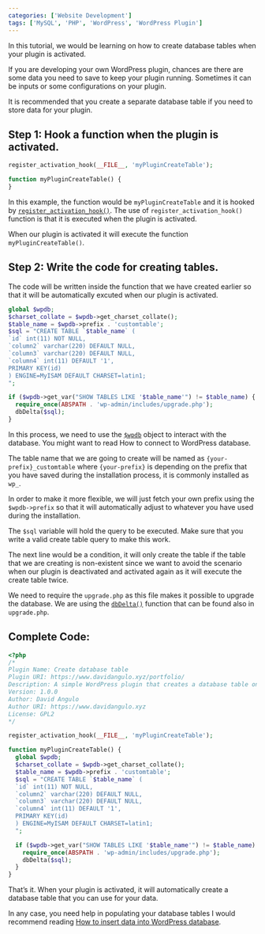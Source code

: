 ```yaml
---
categories: ['Website Development']
tags: ['MySQL', 'PHP', 'WordPress', 'WordPress Plugin']
---
```

In this tutorial, we would be learning on how to create database tables when your plugin is activated.

If you are developing your own WordPress plugin, chances are there are some data you need to save to keep your plugin running. Sometimes it can be inputs or some configurations on your plugin.

It is recommended that you create a separate database table if you need to store data for your plugin.

## Step 1: Hook a function when the plugin is activated.
```php
register_activation_hook(__FILE__, 'myPluginCreateTable');

function myPluginCreateTable() {
}
```

In this example, the function would be `myPluginCreateTable` and it is hooked by [`register_activation_hook()`](https://codex.wordpress.org/Function_Reference/register_activation_hook). The use of `register_activation_hook()` function is that it is executed when the plugin is activated.

When our plugin is activated it will execute the function `myPluginCreateTable()`.

## Step 2: Write the code for creating tables.
The code will be written inside the function that we have created earlier so that it will be automatically excuted when our plugin is activated.

```php
global $wpdb;
$charset_collate = $wpdb->get_charset_collate();
$table_name = $wpdb->prefix . 'customtable';
$sql = "CREATE TABLE `$table_name` (
`id` int(11) NOT NULL,
`column2` varchar(220) DEFAULT NULL,
`column3` varchar(220) DEFAULT NULL,
`column4` int(11) DEFAULT '1',
PRIMARY KEY(id)
) ENGINE=MyISAM DEFAULT CHARSET=latin1;
";

if ($wpdb->get_var("SHOW TABLES LIKE '$table_name'") != $table_name) {
  require_once(ABSPATH . 'wp-admin/includes/upgrade.php');
  dbDelta($sql);
}
```

In this process, we need to use the [`$wpdb`](https://codex.wordpress.org/Class_Reference/wpdb) object to interact with the database. You might want to read How to connect to WordPress database.

The table name that we are going to create will be named as `{your-prefix}_customtable` where `{your-prefix}` is depending on the prefix that you have saved during the installation process, it is commonly installed as `wp_`.

In order to make it more flexible, we will just fetch your own prefix using the `$wpdb->prefix` so that it will automatically adjust to whatever you have used during the installation.

The `$sql` variable will hold the query to be executed. Make sure that you write a valid create table query to make this work.

The next line would be a condition, it will only create the table if the table that we are creating is non-existent since we want to avoid the scenario when our plugin is deactivated and activated again as it will execute the create table twice.

We need to require the `upgrade.php` as this file makes it possible to upgrade the database. We are using the [`dbDelta()`](https://developer.wordpress.org/reference/functions/dbdelta/) function that can be found also in `upgrade.php`.

## Complete Code:
```php
<?php
/*
Plugin Name: Create database table
Plugin URI: https://www.davidangulo.xyz/portfolio/
Description: A simple WordPress plugin that creates a database table on activation.
Version: 1.0.0
Author: David Angulo
Author URI: https://www.davidangulo.xyz
License: GPL2
*/

register_activation_hook(__FILE__, 'myPluginCreateTable');

function myPluginCreateTable() {
  global $wpdb;
  $charset_collate = $wpdb->get_charset_collate();
  $table_name = $wpdb->prefix . 'customtable';
  $sql = "CREATE TABLE `$table_name` (
  `id` int(11) NOT NULL,
  `column2` varchar(220) DEFAULT NULL,
  `column3` varchar(220) DEFAULT NULL,
  `column4` int(11) DEFAULT '1',
  PRIMARY KEY(id)
  ) ENGINE=MyISAM DEFAULT CHARSET=latin1;
  ";

  if ($wpdb->get_var("SHOW TABLES LIKE '$table_name'") != $table_name) {
    require_once(ABSPATH . 'wp-admin/includes/upgrade.php');
    dbDelta($sql);
  }
}
```

That’s it. When your plugin is activated, it will automatically create a database table that you can use for your data.

In any case, you need help in populating your database tables I would recommend reading [How to insert data into WordPress database](/posts/how-to-insert-data-into-wordpress-database/).
